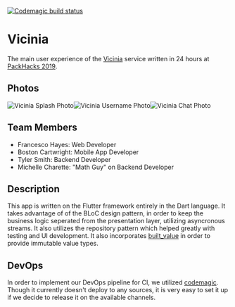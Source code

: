 [![Codemagic build status](https://api.codemagic.io/apps/5cb1f56a4ea08100147dbe4e/5cb1f56a4ea08100147dbe4d/status_badge.svg)](https://codemagic.io/apps/5cb1f56a4ea08100147dbe4e/5cb1f56a4ea08100147dbe4d/latest_build)

# Vicinia

The main user experience of the [Vicinia](https://vicinia.net) service written in 24 hours at [PackHacks 2019](http://ncsupackhacks.org/).

## Photos

![Vicinia Splash Photo](https://vicinia.net/img/mobile_01.2765fb34.webp)![Vicinia Username Photo](https://vicinia.net/img/mobile_02.e0ca32d0.webp)![Vicinia Chat Photo](https://vicinia.net/img/mobile_04.5f60fc8e.webp)

## Team Members

- Francesco Hayes: Web Developer
- Boston Cartwright: Mobile App Developer
- Tyler Smith: Backend Developer
- Michelle Charette: "Math Guy" on Backend Developer

## Description

This app is written on the Flutter framework entirely in the Dart language. It takes advantage of of the BLoC design pattern, in order to keep the business logic seperated from the presentation layer, utilizing asyncronous streams. It also utilizes the repository pattern which helped greatly with testing and UI development. It also incorporates [built_value](https://pub.dartlang.org/packages/built_value) in order to provide immutable value types.

## DevOps

In order to implement our DevOps pipeline for CI, we utilized [codemagic](https://codemagic.io/start/). Though it currently doesn't deploy to any sources, it is very easy to set it up if we decide to release it on the available channels.
